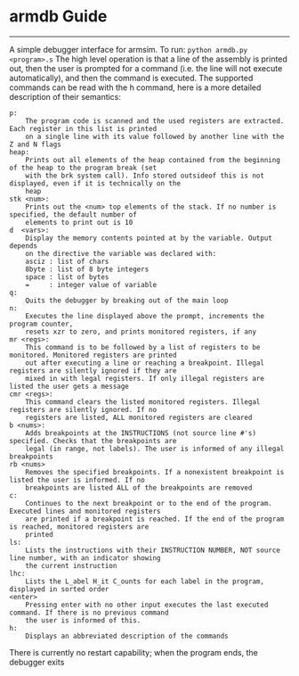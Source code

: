 # armdb Guide
--------------------
A simple debugger interface for armsim. To run: `python armdb.py <program>.s` The high level operation is that a line of the assembly is printed out, then the user is prompted for a command (i.e. the line will not execute automatically), and then the command is executed. The supported commands can be read with the h command, here is a more detailed description of their semantics:

    p:
        The program code is scanned and the used registers are extracted. Each register in this list is printed 
        on a single line with its value followed by another line with the Z and N flags
    heap:
        Prints out all elements of the heap contained from the beginning of the heap to the program break (set 
        with the brk system call). Info stored outsideof this is not displayed, even if it is technically on the 
        heap
    stk <num>:
        Prints out the <num> top elements of the stack. If no number is specified, the default number of 
        elements to print out is 10
    d  <vars>:
        Display the memory contents pointed at by the variable. Output depends
        on the directive the variable was declared with:
        asciz : list of chars
        8byte : list of 8 byte integers
        space : list of bytes
        =     : integer value of variable
    q:
        Quits the debugger by breaking out of the main loop
    n:
        Executes the line displayed above the prompt, increments the program counter, 
        resets xzr to zero, and prints monitored registers, if any
    mr <regs>:
        This command is to be followed by a list of registers to be monitored. Monitored registers are printed 
        out after executing a line or reaching a breakpoint. Illegal registers are silently ignored if they are 
        mixed in with legal registers. If only illegal registers are listed the user gets a message
    cmr <regs>:
        This command clears the listed monitored registers. Illegal registers are silently ignored. If no 
        registers are listed, ALL monitored registers are cleared
    b <nums>:
        Adds breakpoints at the INSTRUCTIONS (not source line #'s) specified. Checks that the breakpoints are 
        legal (in range, not labels). The user is informed of any illegal breakpoints
    rb <nums>
        Removes the specified breakpoints. If a nonexistent breakpoint is listed the user is informed. If no 
        breakpoints are listed ALL of the breakpoints are removed
    c:
        Continues to the next breakpoint or to the end of the program. Executed lines and monitored registers 
        are printed if a breakpoint is reached. If the end of the program is reached, monitored registers are 
        printed
    ls:
        Lists the instructions with their INSTRUCTION NUMBER, NOT source line number, with an indicator showing 
        the current instruction
    lhc:
        Lists the L_abel H_it C_ounts for each label in the program, displayed in sorted order
    <enter>
        Pressing enter with no other input executes the last executed command. If there is no previous command 
        the user is informed of this.
    h:
        Displays an abbreviated description of the commands
    
    
There is currently no restart capability; when the program ends, the debugger exits
